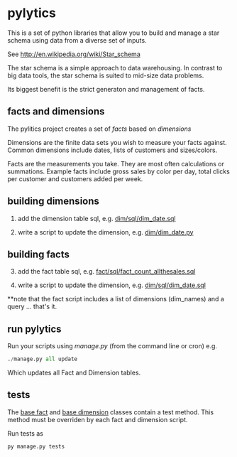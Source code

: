 pylytics
========

This is a set of python libraries that allow you to build and manage a star schema using data from a diverse set of inputs.

See http://en.wikipedia.org/wiki/Star_schema

The star schema is a simple approach to data warehousing.  In contrast to big data tools, the star schema is suited to mid-size data problems.

Its biggest benefit is the strict generaton and management of facts.

facts and dimensions
--------------------
The pylitics project creates a set of *facts* based on *dimensions*

Dimensions are the finite data sets you wish to measure your facts against.  Common dimensions include dates, lists of customers and sizes/colors.

Facts are the measurements you take.  They are most often calculations or summations.  Example facts include gross sales by color per day, total clicks per customer and customers added per week.

building dimensions
-------------------
1) add the dimension table sql, e.g. [dim/sql/dim_date.sql](dim/sql/dim_date.sql)

2) write a script to update the dimension, e.g. [dim/dim_date.py](dim/dim_date.py)

building facts
--------------
3) add the fact table sql, e.g. [fact/sql/fact_count_allthesales.sql](fact/sql/fact_count_allthesales.sql)

4) write a script to update the dimension, e.g. [dim/sql/dim_date.sql](dim/sql/dim_date.sql)

**note that the fact script includes a list of dimensions (dim_names) and a query ... that's it.

run pylytics
------------
Run your scripts using *manage.py* (from the command line or cron)
e.g.
``` python
./manage.py all update
```

Which updates all Fact and Dimension tables.

tests
-----
The [base fact](library/fact.py) and [base dimension](library/dim.py) classes contain a test method.  This method must be overriden by each fact and dimension script.

Run tests as
```python
py manage.py tests
```
